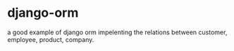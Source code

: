 # django-orm
a good example of django orm impelenting the relations between customer, employee, product, company.
